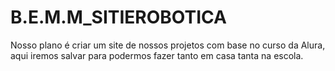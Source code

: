 # B.E.M.M_SITIEROBOTICA

Nosso plano é criar um site de nossos projetos com base no curso da Alura, aqui iremos salvar para podermos fazer tanto em casa tanta na escola.
